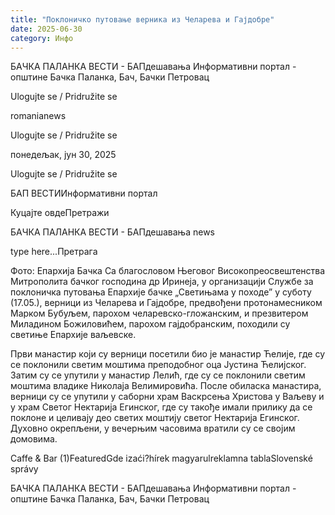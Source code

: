 ```yaml
---
title: "Поклоничко путовање верника из Челарева и Гајдобре"
date: 2025-06-30
category: Инфо
---
```


БАЧКА ПАЛАНКА ВЕСТИ - БАПдешавања Информативни портал - општине Бачка Паланка, Бач, Бачки Петровац

Ulogujte se / Pridružite se

romanianews

Ulogujte se / Pridružite se

понедељак, јун 30, 2025

Ulogujte se / Pridružite se

БАП ВЕСТИИнформативни портал

Куцајте овдеПретражи

БАЧКА ПАЛАНКА ВЕСТИ - БАПдешавања news

type here...Претрага

Фото: Епархија Бачка
            Са благословом Његовог Високопреосвештенства Митрополита бачког господина др Иринеја, у организацији Службе за поклоничка путовања Епархије бачке „Светињама у походеˮ у суботу (17.05.), верници из Челарева и Гајдобре, предвођени протонамесником Марком Бубуљем, парохом челаревско-гложанским, и презвитером Миладином Божиловићем, парохом гајдобранским, походили су светиње Епархије ваљевске.

Први манастир који су верници посетили био је манастир Ћелије, где су се поклонили светим моштима преподобног оца Јустина Ћелијског. Затим су се упутили у манастир Лелић, где су се поклонили светим моштима владике Николаја Велимировића. После обиласка манастира, верници су се упутили у саборни храм Васкрсења Христова у Ваљеву и у храм Светог Нектарија Егинског, где су такође имали прилику да се поклоне и целивају део светих моштију светог Нектарија Егинског. Духовно окрепљени, у вечерњим часовима вратили су се својим домовима.

Caffe & Bar (1)FeaturedGde izaći?hírek magyarulreklamna tablaSlovenské správy

БАЧКА ПАЛАНКА ВЕСТИ - БАПдешавања Информативни портал - општине Бачка Паланка, Бач, Бачки Петровац
